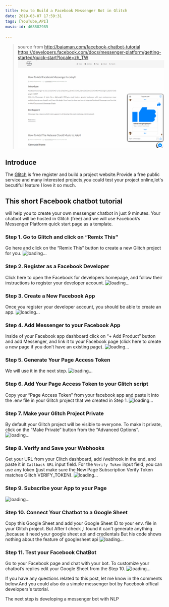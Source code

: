 ```yaml
---
title: How to Build a Facebook Messenger Bot in Glitch
date: 2019-03-07 17:59:31
tags: [YouTube,API]
music-id: 468882985

---  
```

> source from http://baiaman.com/facebook-chatbot-tutorial
> https://developers.facebook.com/docs/messenger-platform/getting-started/quick-start?locale=zh_TW
![Messenger Bot](/images/Plugin/Messengerbot/messenger_bot.gif)

## Introduce
The [Glitch](https://glitch.com) is free register and build a project website.Provide a free public service and many interested projects,you could test your project online,let's becutiful feature I love it so much.

## This short Facebook chatbot tutorial 

will help you to create your own messenger chatbot in just 9 minutes. Your chatbot will be hosted in Glitch (free) and we will use Facebook’s Messenger Platform quick start page as a template.

### Step 1. Go to Glitch and click on “Remix This”  
Go here and click on the “Remix This” button to create a new Glitch project for you.
![loading...](https://i0.wp.com/i.imgur.com/blSv6gB.gif?zoom=2&resize=1000%2C476 "remix this")

### Step 2. Register as a Facebook Developer  
Click here to open the Facebook for developers homepage, and follow their instructions to register your developer account.
![loading...](https://i2.wp.com/i.imgur.com/GYfGPD2.gif?zoom=2&resize=700%2C361 "register fb dev")

### Step 3. Create a New Facebook App  
Once you register your developer account, you should be able to create an app.
![loading...](https://i1.wp.com/i.imgur.com/s9FTwd7.gif?zoom=2&w=1000 "Create app")

### Step 4. Add Messenger to your Facebook App
Inside of your Facebook app dashboard click on “+ Add Product” button and add Messenger, and link it to your Facebook page (click here to create a new page if you don’t have an existing page).
![loading...](https://i1.wp.com/i.imgur.com/xH5ZORP.gif?zoom=2&w=1000 "Add messenger")

### Step 5. Generate Your Page Access Token
We will use it in the next step.
![loading...](https://i1.wp.com/i.imgur.com/pOv0LjB.gif?zoom=2&w=1000 "Generate page_access_token")

### Step 6. Add Your Page Access Token to your Glitch script
Copy your “Page Access Token” from your facebook app and paste it into the .env file in your Glitch project that we created in Step 1.
![loading...](https://i1.wp.com/i.imgur.com/YvXn47L.gif?zoom=2&w=1000 "add token to glitch")

### Step 7. Make your Glitch Project Private
By default your Glitch project will be visible to everyone. To make it private, click on the “Make Private” button from the “Advanced Options”.
 ![loading...](https://i2.wp.com/i.imgur.com/0ZcxjfK.gif?w=1000 "make private")
 
### Step 8. Verify and Save your Webhooks
Get your URL from your Clitch dashboard, add /webhook in the end, and paste it in `Callback URL` input field. For the `Verify Token` input field, you can use any token (just make sure the New Page Subscription Verify Token matches Glitch VERIFY_TOKEN).
![loading...](https://i1.wp.com/i.imgur.com/2SqBLaX.gif?zoom=2&w=1000 "verify webhook")

### Step 9. Subscribe your App to your Page
![loading...](https://i0.wp.com/i.imgur.com/nd7bMyi.gif?zoom=2&w=1000 "subscribe")

### Step 10. Connect Your Chatbot to a Google Sheet
Copy this Google Sheet and add your Google Sheet ID to your env. file in your Glitch project.
But After I check ,I found it can't generate anything ,because it need your google sheet api and credientals
But his code shows nothing about the feature of googlesheet api
![loading...](https://i1.wp.com/i.imgur.com/SXLoxou.gif?zoom=2&w=1000 "Connect to googlesheet")

### Step 11. Test your Facebook ChatBot
Go to your Facebook page and chat with your bot. To customize your chatbot’s replies edit your Google Sheet from the Step 10.
![loading...](https://i2.wp.com/i.imgur.com/t41vM2q.gif?zoom=2&resize=700%2C391 "test")

If you have any questions related to this post, let me know in the comments below.And you could also do a simple messenger bot by Facebook offical developers's tutorial.

The next step is developing a messenger bot with NLP



